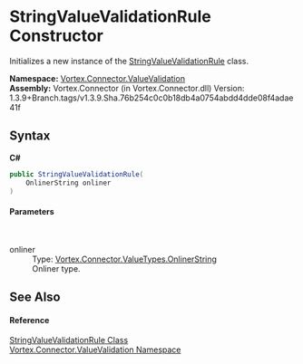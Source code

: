 # StringValueValidationRule Constructor 
 

Initializes a new instance of the <a href="T_Vortex_Connector_ValueValidation_StringValueValidationRule.md">StringValueValidationRule</a> class.

**Namespace:**&nbsp;<a href="N_Vortex_Connector_ValueValidation.md">Vortex.Connector.ValueValidation</a><br />**Assembly:**&nbsp;Vortex.Connector (in Vortex.Connector.dll) Version: 1.3.9+Branch.tags/v1.3.9.Sha.76b254c0c0b18db4a0754abdd4dde08f4adae41f

## Syntax

**C#**<br />
``` C#
public StringValueValidationRule(
	OnlinerString onliner
)
```


#### Parameters
&nbsp;<dl><dt>onliner</dt><dd>Type: <a href="T_Vortex_Connector_ValueTypes_OnlinerString.md">Vortex.Connector.ValueTypes.OnlinerString</a><br />Onliner type.</dd></dl>

## See Also


#### Reference
<a href="T_Vortex_Connector_ValueValidation_StringValueValidationRule.md">StringValueValidationRule Class</a><br /><a href="N_Vortex_Connector_ValueValidation.md">Vortex.Connector.ValueValidation Namespace</a><br />